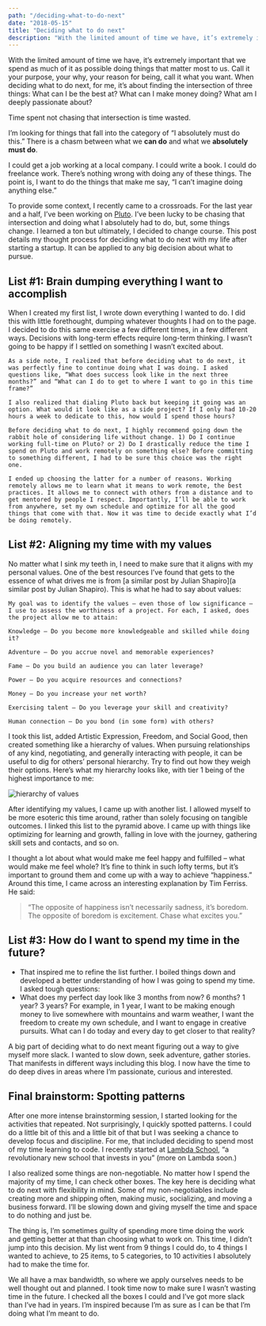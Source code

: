 ```yaml
---
path: "/deciding-what-to-do-next"
date: "2018-05-15"
title: "Deciding what to do next"
description: "With the limited amount of time we have, it’s extremely important that we spend as much of it as possible doing things that matter most to us. When deciding what to do next, for me, it’s about finding the intersection of three things."
---
```


With the limited amount of time we have, it’s extremely important that we spend as much of it as possible doing things that matter most to us. Call it your purpose, your why, your reason for being, call it what you want. When deciding what to do next, for me, it’s about finding the intersection of three things: What can I be the best at? What can I make money doing? What am I deeply passionate about?

Time spent not chasing that intersection is time wasted.

I’m looking for things that fall into the category of “I absolutely must do this.” There is a chasm between what we **can do** and what we **absolutely must do**.

I could get a job working at a local company. I could write a book. I could do freelance work. There’s nothing wrong with doing any of these things. The point is, I want to do the things that make me say, “I can’t imagine doing anything else.”

To provide some context, I recently came to a crossroads. For the last year and a half, I’ve been working on [Pluto](https://talkpluto.com/). I’ve been lucky to be chasing that intersection and doing what I absolutely had to do, but, some things change. I learned a ton but ultimately, I decided to change course. This post details my thought process for deciding what to do next with my life after starting a startup. It can be applied to any big decision about what to pursue.

## List #1: Brain dumping everything I want to accomplish

When I created my first list, I wrote down everything I wanted to do. I did this with little forethought, dumping whatever thoughts I had on to the page. I decided to do this same exercise a few different times, in a few different ways. Decisions with long-term effects require long-term thinking. I wasn’t going to be happy if I settled on something I wasn’t excited about.

```
As a side note, I realized that before deciding what to do next, it was perfectly fine to continue doing what I was doing. I asked questions like, “What does success look like in the next three months?” and “What can I do to get to where I want to go in this time frame?”

I also realized that dialing Pluto back but keeping it going was an option. What would it look like as a side project? If I only had 10-20 hours a week to dedicate to this, how would I spend those hours?

Before deciding what to do next, I highly recommend going down the rabbit hole of considering life without change. 1) Do I continue working full-time on Pluto? or 2) Do I drastically reduce the time I spend on Pluto and work remotely on something else? Before committing to something different, I had to be sure this choice was the right one.

I ended up choosing the latter for a number of reasons. Working remotely allows me to learn what it means to work remote, the best practices. It allows me to connect with others from a distance and to get mentored by people I respect. Importantly, I’ll be able to work from anywhere, set my own schedule and optimize for all the good things that come with that. Now it was time to decide exactly what I’d be doing remotely.
```

## List #2: Aligning my time with my values

No matter what I sink my teeth in, I need to make sure that it aligns with my personal values. One of the best resources I’ve found that gets to the essence of what drives me is from [a similar post by Julian Shapiro](a similar post by Julian Shapiro). This is what he had to say about values:

```
My goal was to identify the values — even those of low significance — I use to assess the worthiness of a project. For each, I asked, does the project allow me to attain:

Knowledge — Do you become more knowledgeable and skilled while doing it?

Adventure — Do you accrue novel and memorable experiences?

Fame — Do you build an audience you can later leverage?

Power — Do you acquire resources and connections?

Money — Do you increase your net worth?

Exercising talent — Do you leverage your skill and creativity?

Human connection — Do you bond (in some form) with others?
```

I took this list, added Artistic Expression, Freedom, and Social Good, then created something like a hierarchy of values. When pursuing relationships of any kind, negotiating, and generally interacting with people, it can be useful to dig for others’ personal hierarchy. Try to find out how they weigh their options. Here’s what my hierarchy looks like, with tier 1 being of the highest importance to me:

![hierarchy of values](https://ibin.co/4Pzr3jMJAanJ.png)

After identifying my values, I came up with another list. I allowed myself to be more esoteric this time around, rather than solely focusing on tangible outcomes. I linked this list to the pyramid above. I came up with things like optimizing for learning and growth, falling in love with the journey, gathering skill sets and contacts, and so on.

I thought a lot about what would make me feel happy and fulfilled – what would make me feel whole? It’s fine to think in such lofty terms, but it’s important to ground them and come up with a way to achieve “happiness.” Around this time, I came across an interesting explanation by Tim Ferriss. He said:

> “The opposite of happiness isn’t necessarily sadness, it’s boredom. The opposite of boredom is excitement. Chase what excites you.”

## List #3: How do I want to spend my time in the future?

* That inspired me to refine the list further. I boiled things down and developed a better understanding of how I was going to spend my time. I asked tough questions:
* What does my perfect day look like 3 months from now? 6 months? 1 year? 3 years? For example, in 1 year, I want to be making enough money to live somewhere with mountains and warm weather, I want the freedom to create my own schedule, and I want to engage in creative pursuits.
What can I do today and every day to get closer to that reality?

A big part of deciding what to do next meant figuring out a way to give myself more slack. I wanted to slow down, seek adventure, gather stories. That manifests in different ways including this blog. I now have the time to do deep dives in areas where I’m passionate, curious and interested.

## Final brainstorm: Spotting patterns

After one more intense brainstorming session, I started looking for the activities that repeated. Not surprisingly, I quickly spotted patterns. I could do a little bit of this and a little bit of that but I was seeking a chance to develop focus and discipline. For me, that included deciding to spend most of my time learning to code. I recently started at [Lambda School](https://lambdaschool.com/), “a revolutionary new school that invests in you” (more on Lambda soon.)

I also realized some things are non-negotiable. No matter how I spend the majority of my time, I can check other boxes. The key here is deciding what to do next with flexibility in mind. Some of my non-negotiables include creating more and shipping often, making music, socializing, and moving a business forward. I’ll be slowing down and giving myself the time and space to do nothing and just be.

The thing is, I’m sometimes guilty of spending more time doing the work and getting better at that than choosing what to work on. This time, I didn’t jump into this decision. My list went from 9 things I could do, to 4 things I wanted to achieve, to 25 items, to 5 categories, to 10 activities I absolutely had to make the time for.

We all have a max bandwidth, so where we apply ourselves needs to be well thought out and planned. I took time now to make sure I wasn’t wasting time in the future. I checked all the boxes I could and I’ve got more slack than I’ve had in years. I’m inspired because I’m as sure as I can be that I’m doing what I’m meant to do.

